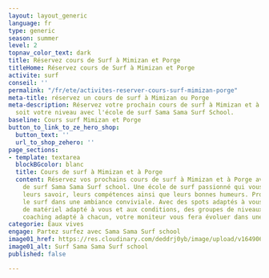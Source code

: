 ```yaml
---
layout: layout_generic
language: fr
type: generic
season: summer
level: 2
topnav_color_text: dark
title: Réservez cours de Surf à Mimizan et Porge
titleHome: Réservez cours de Surf à Mimizan et Porge
activite: surf
conseil: ''
permalink: "/fr/ete/activites-reserver-cours-surf-mimizan-porge"
meta-title: réservez un cours de surf à Mimizan ou Porge
meta-description: Réservez votre prochain cours de surf à Mimizan et à Porge quelque
  soit votre niveau avec l'école de surf Sama Sama Surf School.
baseline: Cours surf Mimizan et Porge
button_to_link_to_ze_hero_shop:
  button_text: ''
  url_to_shop_zehero: ''
page_sections:
- template: textarea
  blockBGcolor: blanc
  title: Cours de surf à Mimizan et à Porge
  content: Réservez vos prochains cours de surf à Mimizan et à Porge avec l'école
    de surf Sama Sama Surf school. Une école de surf passionné qui vous transmettrons
    leurs savoir, leurs compétences ainsi que leurs bonnes humeurs. Profitez d'apprendre
    le surf dans une ambiance conviviale. Avec des spots adaptés à vous, un choix
    de matériel adapté à vous et aux conditions, des groupes de niveaux ainsi qu'un
    coaching adapté à chacun, votre moniteur vous fera évoluer dans une ambiance décontractée
categorie: Eaux vives
engage: Partez surfez avec Sama Sama Surf school
image01_href: https://res.cloudinary.com/deddrj0yb/image/upload/v1649066110/website/Sama%20Sama/216173831_123343679958569_6340812869216994865_n.jpg
image01_alt: Surf Sama Sama Surf school
published: false

---
```

